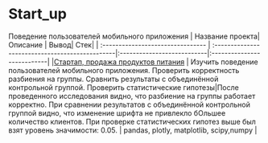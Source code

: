 # Start_up
Поведение пользователей мобильного приложения
| Название проекта| Описание | Вывод| Стек|
| :-------------------------------- | :-----------------------------------------------|:---------------------------|:---------------------------|
|[Стартап, продажа продуктов питания](https://github.com/Polinailinet/Start_up/blob/main/Startup.ipynb) | Изучить поведение пользователей мобильного приложения. Проверить корректность разбиения на группы. Сравнить результаты с объединённой контрольной группой. Проверить статистические гипотезы|После проведенного исследования видно, что разбиение на группы работает корректно. При сравнении результатов с объединённой контрольной группой видно, что изменение шрифта не привлекло бОльшее количество клиентов. При проверке статистических гипотез выше был взят уровень значимости: 0.05. | pandas, plotly, matplotlib, scipy,numpy |
